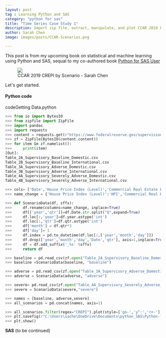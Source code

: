 ```yaml
---
layout: post
tag : Learning Python and SAS
category: "python for sas"
title: "Time Series Case Study 1"
description: Import zip file, extract, manipulate, and plot CCAR 2019 Federal Reserve Macro Scenarios
author: Sarah Chen
image: images/posts/CCAR-Scenarios.png

---
```


This post is from my upcoming book on statistical and machine learning using Python and SAS, sequal to my co-authored book [Python for SAS User](https://www.amazon.com/Sarah-Chen/e/B07ZL3Q97B?ref_=dbs_p_pbk_r00_abau_000000)


<figure>
  <img src="{{ "/images/posts/CCAR-Scenarios.png" | relative_url }}">
  <figcaption>CCAR 2019 CREPI by Scenario - Sarah Chen</figcaption>
</figure>
Let's get started.

<h4 id="Bar-line-plot">Python code</h4>


<div class="code-head"><span>code</span>Getting Data.python</div>

```python
>>> from io import BytesIO
>>> from zipfile import ZipFile
>>> import pandas
>>> import requests
>>> content = requests.get(r"https://www.federalreserve.gov/supervisionreg/files/2019-macro-scenario-tables.zip")
>>> zf = ZipFile(BytesIO(content.content))
>>> for item in zf.namelist():
>>>     print(item)
[Out]:
Table_2A_Supervisory_Baseline_Domestic.csv
Table_2B_Supervisory_Baseline_International.csv
Table_3A_Supervisory_Adverse_Domestic.csv
Table_3B_Supervisory_Adverse_International.csv
Table_4A_Supervisory_Severely_Adverse_Domestic.csv
Table_4B_Supervisory_Severely_Adverse_International.csv

>>> cols= ['Date','House Price Index (Level)','Commercial Real Estate Price Index (Level)']
>>> name_change = {'House Price Index (Level)':'HPI','Commercial Real Estate Price Index (Level)':'CREPI'}

>>> def ScenarioData(df, sffx):
>>>     df.rename(columns=name_change, inplace=True)
>>>     df[['year','qtr']]=df.Date.str.split("Q",expand=True)
>>>     df.loc[:,'year']=df.year.astype('int')
>>>     df.loc[:,'qtr']=df.qtr.astype('int')
>>>     df['month'] = df.qtr*3
>>>     df['day']= 1
>>>     df.index = pd.to_datetime(df.loc[:,['year','month','day']])
>>>     df.drop(['year','month','day','Date','qtr'], axis=1,inplace=True)
>>>     df = df.add_suffix('_%s' %sffx)
>>>     return df

>>> baseline = pd.read_csv(zf.open("Table_2A_Supervisory_Baseline_Domestic.csv"), usecols=cols)
>>> baseline =ScenarioData(baseline, "baseline")

>>> adverse = pd.read_csv(zf.open("Table_3A_Supervisory_Adverse_Domestic.csv"), usecols=cols)
>>> adverse = ScenarioData(adverse, "adverse")

>>> severe= pd.read_csv(zf.open("Table_4A_Supervisory_Severely_Adverse_Domestic.csv"), usecols=cols)
>>> severe = ScenarioData(severe,"severe")

>>> names = [baseline, adverse,severe]
>>> all_scenarios = pd.concat(names, axis=1)

>>> all_scenarios.filter(regex="CREPI").plot(style=['go-','y^:','r+-'],  title="CCAR 2019 Scenario: CREPI")
>>> plt.savefig(r"C:\Users\sache\OneDrive\Documents\python_SAS\Python-for-SAS-Users\Volume2\TimeSeries\images\CCAR Scenarios", dpi=300)
>>> plt.show()

```

**SAS** 
(to be continued)